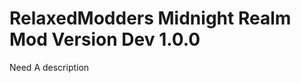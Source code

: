 RelaxedModders Midnight Realm Mod
Version Dev 1.0.0
===========================

Need A description
